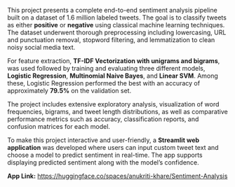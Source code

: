 This project presents a complete end-to-end sentiment analysis pipeline built on a dataset of 1.6 million labeled tweets. The goal is to classify tweets as either **positive** or **negative** using classical machine learning techniques. The dataset underwent thorough preprocessing including lowercasing, URL and punctuation removal, stopword filtering, and lemmatization to clean noisy social media text.

For feature extraction, **TF-IDF Vectorization with unigrams and bigrams**, was used followed by training and evaluating three different models, **Logistic Regression**, **Multinomial Naive Bayes**, and **Linear SVM**. Among these, Logistic Regression performed the best with an accuracy of approximately **79.5%** on the validation set.

The project includes extensive exploratory analysis, visualization of word frequencies, bigrams, and tweet length distributions, as well as comparative performance metrics such as accuracy, classification reports, and confusion matrices for each model.

To make this project interactive and user-friendly, a **Streamlit web application** was developed where users can input custom tweet text and choose a model to predict sentiment in real-time. The app supports displaying predicted sentiment along with the model’s confidence.

**App Link:** https://huggingface.co/spaces/anukriti-khare/Sentiment-Analysis

